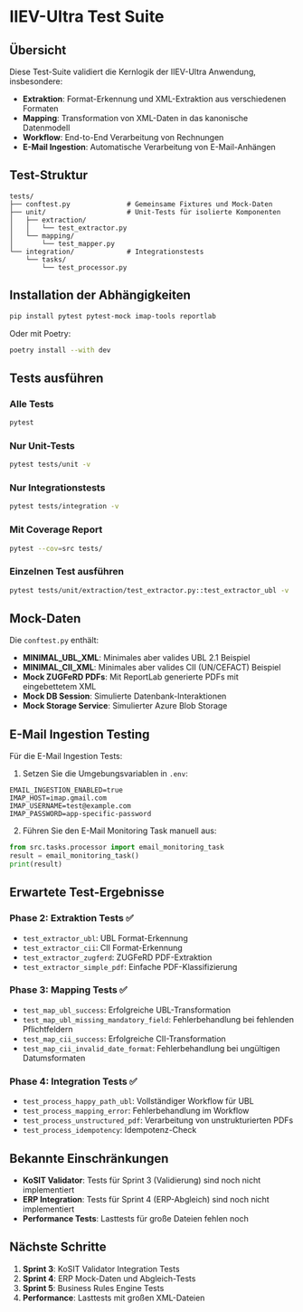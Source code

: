 # IIEV-Ultra Test Suite

## Übersicht

Diese Test-Suite validiert die Kernlogik der IIEV-Ultra Anwendung, insbesondere:
- **Extraktion**: Format-Erkennung und XML-Extraktion aus verschiedenen Formaten
- **Mapping**: Transformation von XML-Daten in das kanonische Datenmodell
- **Workflow**: End-to-End Verarbeitung von Rechnungen
- **E-Mail Ingestion**: Automatische Verarbeitung von E-Mail-Anhängen

## Test-Struktur

```
tests/
├── conftest.py              # Gemeinsame Fixtures und Mock-Daten
├── unit/                    # Unit-Tests für isolierte Komponenten
│   ├── extraction/
│   │   └── test_extractor.py
│   └── mapping/
│       └── test_mapper.py
└── integration/             # Integrationstests
    └── tasks/
        └── test_processor.py
```

## Installation der Abhängigkeiten

```bash
pip install pytest pytest-mock imap-tools reportlab
```

Oder mit Poetry:
```bash
poetry install --with dev
```

## Tests ausführen

### Alle Tests
```bash
pytest
```

### Nur Unit-Tests
```bash
pytest tests/unit -v
```

### Nur Integrationstests
```bash
pytest tests/integration -v
```

### Mit Coverage Report
```bash
pytest --cov=src tests/
```

### Einzelnen Test ausführen
```bash
pytest tests/unit/extraction/test_extractor.py::test_extractor_ubl -v
```

## Mock-Daten

Die `conftest.py` enthält:
- **MINIMAL_UBL_XML**: Minimales aber valides UBL 2.1 Beispiel
- **MINIMAL_CII_XML**: Minimales aber valides CII (UN/CEFACT) Beispiel
- **Mock ZUGFeRD PDFs**: Mit ReportLab generierte PDFs mit eingebettetem XML
- **Mock DB Session**: Simulierte Datenbank-Interaktionen
- **Mock Storage Service**: Simulierter Azure Blob Storage

## E-Mail Ingestion Testing

Für die E-Mail Ingestion Tests:

1. Setzen Sie die Umgebungsvariablen in `.env`:
```env
EMAIL_INGESTION_ENABLED=true
IMAP_HOST=imap.gmail.com
IMAP_USERNAME=test@example.com
IMAP_PASSWORD=app-specific-password
```

2. Führen Sie den E-Mail Monitoring Task manuell aus:
```python
from src.tasks.processor import email_monitoring_task
result = email_monitoring_task()
print(result)
```

## Erwartete Test-Ergebnisse

### Phase 2: Extraktion Tests ✅
- `test_extractor_ubl`: UBL Format-Erkennung
- `test_extractor_cii`: CII Format-Erkennung  
- `test_extractor_zugferd`: ZUGFeRD PDF-Extraktion
- `test_extractor_simple_pdf`: Einfache PDF-Klassifizierung

### Phase 3: Mapping Tests ✅
- `test_map_ubl_success`: Erfolgreiche UBL-Transformation
- `test_map_ubl_missing_mandatory_field`: Fehlerbehandlung bei fehlenden Pflichtfeldern
- `test_map_cii_success`: Erfolgreiche CII-Transformation
- `test_map_cii_invalid_date_format`: Fehlerbehandlung bei ungültigen Datumsformaten

### Phase 4: Integration Tests ✅
- `test_process_happy_path_ubl`: Vollständiger Workflow für UBL
- `test_process_mapping_error`: Fehlerbehandlung im Workflow
- `test_process_unstructured_pdf`: Verarbeitung von unstrukturierten PDFs
- `test_process_idempotency`: Idempotenz-Check

## Bekannte Einschränkungen

- **KoSIT Validator**: Tests für Sprint 3 (Validierung) sind noch nicht implementiert
- **ERP Integration**: Tests für Sprint 4 (ERP-Abgleich) sind noch nicht implementiert
- **Performance Tests**: Lasttests für große Dateien fehlen noch

## Nächste Schritte

1. **Sprint 3**: KoSIT Validator Integration Tests
2. **Sprint 4**: ERP Mock-Daten und Abgleich-Tests
3. **Sprint 5**: Business Rules Engine Tests
4. **Performance**: Lasttests mit großen XML-Dateien
